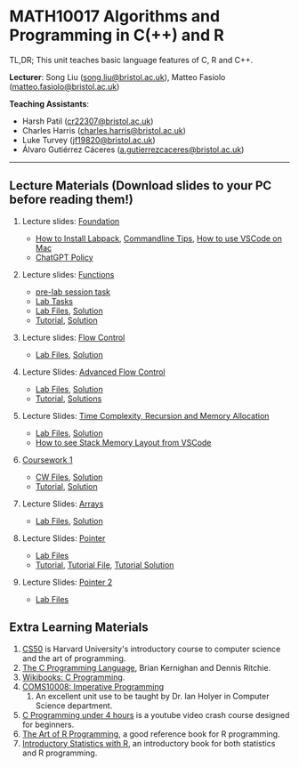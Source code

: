 # MATH10017 Algorithms and Programming in C(++) and R

TL,DR; This unit teaches basic language features of C, R and C++. 

**Lecturer**: Song Liu (song.liu@bristol.ac.uk), Matteo Fasiolo (matteo.fasiolo@bristol.ac.uk)

**Teaching Assistants**: 
   - Harsh Patil (cr22307@bristol.ac.uk)
   - Charles Harris (charles.harris@bristol.ac.uk)
   - Luke Turvey (jf19820@bristol.ac.uk)
   - Álvaro Gutiérrez Cáceres (a.gutierrezcaceres@bristol.ac.uk)

-----------
## Lecture Materials (Download slides to your PC before reading them!)

1. Lecture slides: [Foundation](lecs/lec0.pdf)
   - [How to Install Labpack](labpack-howto/labpack-howto.md), [Commandline Tips](commandline_tips/tips.md), [How to use VSCode on Mac](VS-code-for-mac.md)
   - [ChatGPT Policy](misc/llm.md)
2. Lecture slides: [Functions](lecs/lec1.pdf)
   - [pre-lab session task](labs/pre-lab1-debugging.pptx)
   - [Lab Tasks](labs/lab1_functions.pptx)
   - [Lab Files](labs/lab1.zip), [Solution](sols/lab1_sol.zip)
   - [Tutorial](tutorials/Tutorial%201.pptx), [Solution](sols/tutorial_week2_solution.c)
3. Lecture slides: [Flow Control](lecs/lec2.pdf)
   - [Lab Files](labs/lab2.zip), [Solution](sols/lab_2_sol.zip)
4. Lecture Slides: [Advanced Flow Control](lecs/lec3.pdf)
   - [Lab Files](labs/lab3.zip), [Solution](sols/lab_3_sol.zip)
   - [Tutorial](tutorials/tutorial_controlflow.pdf), [Solutions](https://github.com/anewgithubname/MATH10017-2023/tree/main/sols/tutorial_controlflow_solutions)
5. Lecture Slides: [Time Complexity, Recursion and Memory Allocation](lecs/lec4.pdf)
   - [Lab Files](labs/lab4.zip), [Solution](sols/lab_4_sol.zip)
   - [How to see Stack Memory Layout from VSCode](labs/lab4_video.pptx)
    
6. [Coursework 1](lecs/CW1.pdf)
   - [CW Files](labs/cw1.zip), [Solution](sols/cw1.c)
   - [Tutorial](tutorials/tutorial3.pdf), [Solution](sols/tutorial3_solution.c)

7. Lecture Slides: [Arrays](lecs/lec6.pdf)
   - [Lab Files](labs/lab5.zip), [Solution](sols/lab_5_sol.zip)

8. Lecture Slides: [Pointer](lecs/lec7.pdf)
   - [Lab Files](labs/lab6.zip)
   - [Tutorial](tutorials/tutorial4.pdf), [Tutorial File](tutorials/tutorial4.c), [Tutorial Solution](sols/tutorial_4_solution.c)

9. Lecture Slides: [Pointer 2](lecs/lec8.pdf)
   - [Lab Files](labs/lab_7.zip)

## Extra Learning Materials

1. [CS50](https://www.youtube.com/c/cs50) is Harvard University's introductory course to computer science and the art of programming. 
2. [The C Programming Language](https://www.amazon.co.uk/C-Programming-Language-2nd/dp/0131103628), Brian Kernighan and Dennis Ritchie. 
3. [Wikibooks: C Programming](https://en.wikibooks.org/wiki/C_Programming). 
4. [COMS10008: Imperative Programming](http://people.cs.bris.ac.uk/~ian//COMS10008/)
   1. An excellent unit use to be taught by Dr. Ian Holyer in Computer Science department. 
5. [C Programming under 4 hours](https://www.youtube.com/watch?v=KJgsSFOSQv0&t=7521s) is a youtube video crash course designed for beginners. 
6. [The Art of R Programming](https://www.oreilly.com/library/view/the-art-of/9781593273842/), a good reference book for R programming. 
7. [Introductory Statistics with R](https://link.springer.com/book/10.1007/978-0-387-79054-1), an introductory book for both statistics and R programming. 
